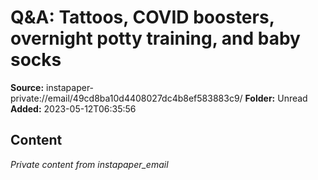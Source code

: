 # Q&A: Tattoos, COVID boosters, overnight potty training, and baby socks

**Source:** instapaper-private://email/49cd8ba10d4408027dc4b8ef583883c9/
**Folder:** Unread
**Added:** 2023-05-12T06:35:56




## Content
*Private content from instapaper_email*
